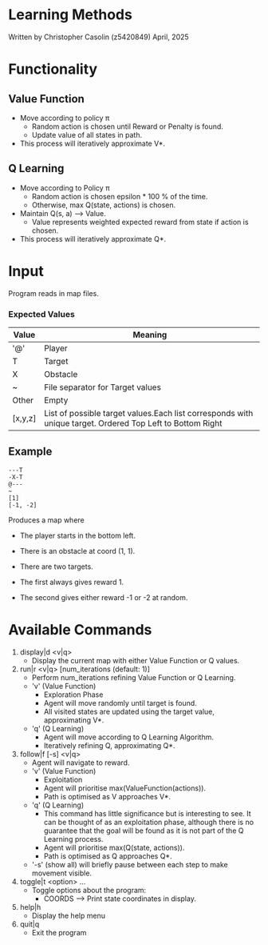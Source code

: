 # Learning Methods
Written by Christopher Casolin (z5420849)
April, 2025

# Functionality
## Value Function
- Move according to policy π
	- Random action is chosen until Reward or Penalty is found.
	- Update value of all states in path.
- This process will iteratively approximate V*.

## Q Learning
- Move according to Policy π
	- Random action is chosen epsilon * 100 % of the time.
	- Otherwise, max Q(state, actions) is chosen.
- Maintain Q(s, a) --> Value.
	-  Value represents weighted expected reward from state if action is chosen.
- This process will iteratively approximate Q*.

# Input
Program reads in map files.
### Expected Values
| Value | Meaning |
|-|-|
| '@' | Player |
| T | Target |
| X | Obstacle |
| ~ | File separator for Target values |
| Other | Empty |
| [x,y,z] | List of possible target values.Each list corresponds with unique target. Ordered Top Left to Bottom Right|

## Example
```text
---T
-X-T
@---
~
[1]
[-1, -2]
```

Produces a map where

- The player starts in the bottom left.

- There is an obstacle at coord (1, 1).

- There are two targets.

- The first always gives reward 1.

- The second gives either reward -1 or -2 at random.

  

# Available Commands
1. display|d <v|q>
	- Display the current map with either Value Function or Q values.
2. run|r <v|q> [num_iterations (default: 1)]
	- Perform num_iterations refining Value Function or Q Learning.
	- 'v' (Value Function)
		- Exploration Phase
		-  Agent will move randomly until target is found.
		-  All visited states are updated using the target value, approximating V*.
	- 'q' (Q Learning)
		- Agent will move according to Q Learning Algorithm.
		- Iteratively refining Q, approximating Q*.
3. follow|f [-s] <v|q>
	- Agent will navigate to reward.
	- 'v' (Value Function)
		- Exploitation
		- Agent will prioritise max(ValueFunction(actions)).
		- Path is optimised as V approaches V*.
	- 'q' (Q Learning)
		- This command has little significance but is interesting to see. It can be thought of as an exploitation phase, although there is no guarantee that the goal will be found as it is not part of the Q Learning process.
		- Agent will prioritise max(Q(state, actions)).
		- Path is optimised as Q approaches Q*.
	-  '-s' (show all) will briefly pause between each step to make movement visible.
4. toggle|t \<option\> ...
	- Toggle options about the program:
		- COORDS --> Print state coordinates in display.
5. help|h
	- Display the help menu
6. quit|q
	- Exit the program